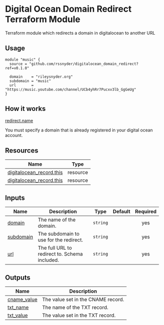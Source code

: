 # Digital Ocean Domain Redirect Terraform Module

Terraform module which redirects a domain in digitalocean to another URL

## Usage

```hcl
module "music" {
  source = "github.com/rssnyder/digitalocean_domain_redirect?ref=v0.1.0"

  domain    = "rileysnyder.org"
  subdomain = "music"
  url       = "https://music.youtube.com/channel/UCb4yhRr7Pucxv3lb_GgGeUg"
}
```

## How it works

[redirect.name](http://redirect.name/)

You must specify a domain that is already registered in your digital ocean account.

## Resources

| Name | Type |
|------|------|
| [digitalocean_record.this](https://registry.terraform.io/providers/digitalocean/digitalocean/latest/docs/resources/record) | resource |
| [digitalocean_record.this](https://registry.terraform.io/providers/digitalocean/digitalocean/latest/docs/resources/record) | resource |

## Inputs

| Name | Description | Type | Default | Required |
|------|-------------|------|---------|:--------:|
| [domain](https://registry.terraform.io/providers/digitalocean/digitalocean/latest/docs/resources/domain) | The name of the domain. | `string` | | yes |
| [subdomain](https://en.wikipedia.org/wiki/Subdomain) | The subdomain to use for the redirect. | `string` | | yes |
| [url](https://developer.mozilla.org/en-US/docs/Learn/Common_questions/What_is_a_URL) | The full URL to redirect to. Schema included. | `string` | | yes |

## Outputs

| Name | Description |
|------|-------------|
| [cname_value](https://registry.terraform.io/providers/digitalocean/digitalocean/latest/docs/resources/record) | The value set in the CNAME record. |
| [txt_name](https://registry.terraform.io/providers/digitalocean/digitalocean/latest/docs/resources/record) | The name of the TXT record. |
| [txt_value](https://registry.terraform.io/providers/digitalocean/digitalocean/latest/docs/resources/record) | The value set in the TXT record. |
